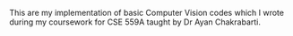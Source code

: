 This are my implementation of basic Computer Vision codes which I wrote during my coursework for CSE 559A taught by Dr Ayan Chakrabarti.
